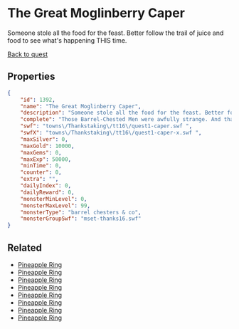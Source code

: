 # The Great Moglinberry Caper

Someone stole all the food for the feast. Better follow the trail of juice and food to see what's happening THIS time.

[Back to quest](../quests.md)

## Properties

```json
{
    "id": 1392,
    "name": "The Great Moglinberry Caper",
    "description": "Someone stole all the food for the feast. Better follow the trail of juice and food to see what's happening THIS time.",
    "complete": "Those Barrel-Chested Men were awfully strange. And that armory outside of Falconreach sounds familiar...",
    "swf": "towns\/Thankstaking\/tt16\/quest1-caper.swf ",
    "swfX": "towns\/Thankstaking\/tt16\/quest1-caper-x.swf ",
    "maxSilver": 0,
    "maxGold": 10000,
    "maxGems": 0,
    "maxExp": 50000,
    "minTime": 0,
    "counter": 0,
    "extra": "",
    "dailyIndex": 0,
    "dailyReward": 0,
    "monsterMinLevel": 0,
    "monsterMaxLevel": 99,
    "monsterType": "barrel chesters & co",
    "monsterGroupSwf": "mset-thanks16.swf"
}
```

## Related

- [Pineapple Ring](../items/16678-pineapple-ring.md)
- [Pineapple Ring](../items/16679-pineapple-ring.md)
- [Pineapple Ring](../items/16680-pineapple-ring.md)
- [Pineapple Ring](../items/16681-pineapple-ring.md)
- [Pineapple Ring](../items/16682-pineapple-ring.md)
- [Pineapple Ring](../items/16683-pineapple-ring.md)
- [Pineapple Ring](../items/16684-pineapple-ring.md)
- [Pineapple Ring](../items/16685-pineapple-ring.md)

